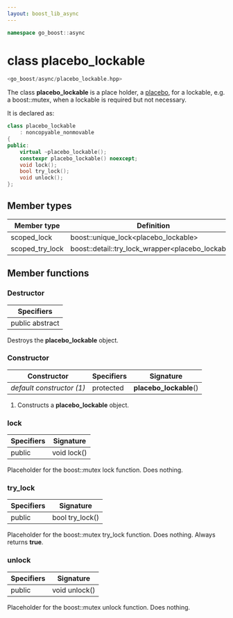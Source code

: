 ```yaml
---
layout: boost_lib_async
---
```


```c++
namespace go_boost::async
```

# class placebo_lockable

```c++
<go_boost/async/placebo_lockable.hpp>
```

The class **placebo_lockable** is a place holder, a
[placebo](https://en.wikipedia.org/wiki/Placebo), for a lockable, e.g. a
boost::mutex, when a lockable is required but not necessary.

It is declared as:

```c++
class placebo_lockable
    : noncopyable_nonmovable
{
public:
    virtual ~placebo_lockable();
    constexpr placebo_lockable() noexcept;
    void lock();
    bool try_lock();
    void unlock();
};
```

## Member types

Member type | Definition
-|-
scoped_lock | boost\::unique_lock<placebo_lockable>
scoped_try_lock | boost\::detail\::try_lock_wrapper<placebo_lockable>

## Member functions

### Destructor

Specifiers |
-|
public abstract |

Destroys the **placebo_lockable** object.

### Constructor

Constructor | Specifiers | Signature
-|-|-
*default constructor (1)* | protected | **placebo_lockable**()

1. Constructs a **placebo_lockable** object.

### lock

Specifiers | Signature
-|-
public | void lock()

Placeholder for the boost::mutex lock function. Does nothing.

### try_lock

Specifiers | Signature
-|-
public | bool try_lock()

Placeholder for the boost::mutex try_lock function. Does nothing. Always returns **true**.

### unlock

Specifiers | Signature
-|-
public | void unlock()

Placeholder for the boost::mutex unlock function. Does nothing.
